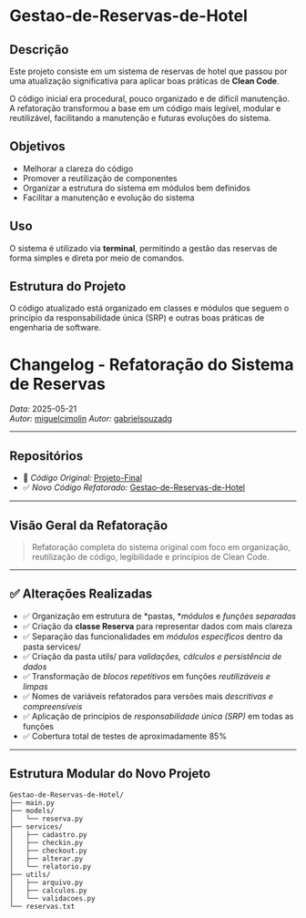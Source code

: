 # Gestao-de-Reservas-de-Hotel

## Descrição

Este projeto consiste em um sistema de reservas de hotel que passou por uma atualização significativa para aplicar boas práticas de **Clean Code**.

O código inicial era procedural, pouco organizado e de difícil manutenção. A refatoração transformou a base em um código mais legível, modular e reutilizável, facilitando a manutenção e futuras evoluções do sistema.

## Objetivos

- Melhorar a clareza do código  
- Promover a reutilização de componentes  
- Organizar a estrutura do sistema em módulos bem definidos  
- Facilitar a manutenção e evolução do sistema  

## Uso

O sistema é utilizado via **terminal**, permitindo a gestão das reservas de forma simples e direta por meio de comandos.

## Estrutura do Projeto

O código atualizado está organizado em classes e módulos que seguem o princípio da responsabilidade única (SRP) e outras boas práticas de engenharia de software.

# Changelog - Refatoração do Sistema de Reservas

*Data:* 2025-05-21  
*Autor:* [miguelcimolin](https://github.com/miguelcimolin)
*Autor:* [gabrielsouzadg](https://github.com/gabrielsouzadg)

---

## Repositórios

- 🔄 *Código Original:* [Projeto-Final](https://github.com/miguelcimolin/Projeto-Final)  
- ✅ *Novo Código Refatorado:* [Gestao-de-Reservas-de-Hotel](https://github.com/miguelcimolin/Gestao-de-Reservas-de-Hotel)

---

## Visão Geral da Refatoração

> Refatoração completa do sistema original com foco em organização, reutilização de código, legibilidade e princípios de Clean Code.

---

## ✅ Alterações Realizadas

- ✅ Organização em estrutura de *pastas, **módulos* e *funções separadas*
- ✅ Criação da **classe Reserva** para representar dados com mais clareza
- ✅ Separação das funcionalidades em *módulos específicos* dentro da pasta services/
- ✅ Criação da pasta utils/ para *validações, cálculos e persistência de dados*
- ✅ Transformação de *blocos repetitivos* em funções *reutilizáveis e limpas*
- ✅ Nomes de variáveis refatorados para versões mais *descritivas e compreensíveis*
- ✅ Aplicação de princípios de *responsabilidade única (SRP)* em todas as funções
- ✅ Cobertura total de testes de aproximadamente 85%

---

## Estrutura Modular do Novo Projeto

```plaintext
Gestao-de-Reservas-de-Hotel/
├── main.py
├── models/
│   └── reserva.py
├── services/
│   ├── cadastro.py
│   ├── checkin.py
│   ├── checkout.py
│   ├── alterar.py
│   └── relatorio.py
├── utils/
│   ├── arquivo.py
│   ├── calculos.py
│   └── validacoes.py
└── reservas.txt
